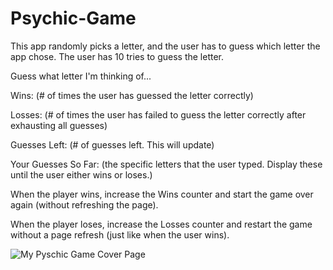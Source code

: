 # Psychic-Game
This app randomly picks a letter, and the user has to guess which letter the app chose. The user has 10 tries to guess the letter.


Guess what letter I'm thinking of...


Wins: (# of times the user has guessed the letter correctly)


Losses: (# of times the user has failed to guess the letter correctly after exhausting all guesses)


Guesses Left: (# of guesses left. This will update)


Your Guesses So Far: (the specific letters that the user typed. Display these until the user either wins or loses.)


When the player wins, increase the Wins counter and start the game over again (without refreshing the page).


When the player loses, increase the Losses counter and restart the game without a page refresh (just like when the user wins).



![My Pyschic Game Cover Page](/images/my-pyschic-game-cover-page.png) 